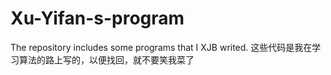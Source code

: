# Xu-Yifan-s-program
The repository includes some programs that I XJB writed.
这些代码是我在学习算法的路上写的，以便找回，就不要笑我菜了
